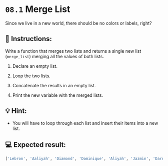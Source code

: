 # `08.1` Merge List

Since we live in a new world, there should be no colors or labels, right?

## 📝 Instructions:

Write a function that merges two lists and returns a single new list (`merge_list`) merging all the values of both lists.

 1. Declare an empty list.

 2. Loop the two lists.

 3. Concatenate the results in an empty list.

 4. Print the new variable with the merged lists.

 ## 💡 Hint:

- You will have to loop through each list and insert their items into a new list.

 ## 💻 Expected result:

```py
['Lebron', 'Aaliyah', 'Diamond', 'Dominique', 'Aliyah', 'Jazmin', 'Darnell', 'Lucas', 'Jake', 'Scott', 'Amy', 'Molly', 'Hannah', 'Lucas']
```

